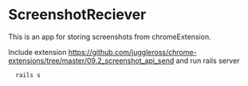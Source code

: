 # ScreenshotReciever

This is an app for storing screenshots from chromeExtension.

Include extension https://github.com/juggleross/chrome-extensions/tree/master/09.2_screenshot_api_send and run rails server

```ruby
  rails s
```
